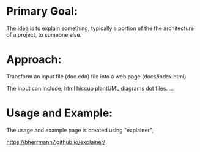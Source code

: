 
# Primary Goal:

The idea is to explain something, typically a portion of the the
architecture of a project, to someone else.

# Approach:

Transform an input file (doc.edn) file into a web page
(docs/index.html)

The input can include;
      html
      hiccup
      plantUML diagrams
      dot files.
      ...

# Usage and Example:

The usage and example page is created using "explainer",

https://bherrmann7.github.io/explainer/

